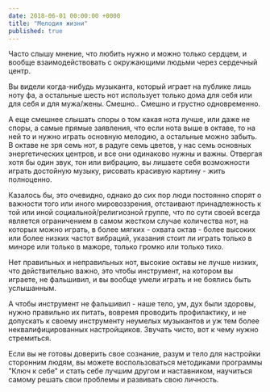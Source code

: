 ```yaml
---
date: 2018-06-01 00:00:00 +0000
title: "Мелодия жизни"
published: true
---
```

Часто слышу мнение, что любить нужно и можно только сердцем, и вообще взаимодействовать с окружающими людьми через сердечный центр.

Вы видели когда-нибудь музыканта, который играет на публике лишь ноту фа, а остальные шесть нот использует только дома для себя или для себя и для мужа/жены. Смешно.. Смешно и грустно одновременно.

А еще смешнее слышать споры о том какая нота лучше, или даже не споры, а самые прямые заявления, что если нота выше в октаве, то на ней то и нужно играть основную мелодию, а остальные можно забыть.
В октаве не зря семь нот, в радуге семь цветов, у нас семь основных энергетических центров, и все они одинаково нужны и важны. Отвергая хотя бы один звук, тон или вибрацию, вы лишаете себя возможности играть достойную музыку, рисовать красивую картину - жить полноценно.

Казалось бы, это очевидно, однако до сих пор люди постоянно спорят о важности того или иного мировоззрения, отстаивают принадлежность к той или иной социальной/религиозной группе, что по сути своей всегда является ограничением в самом жестком случае количества нот, на которых можно играть, в более мягких - охвата октав - более высоких или более низких частот вибраций, указания стоит ли играть только в миноре или только в мажоре, только громко или только тихо.

Нет правильных и неправильных нот, высокие октавы не лучше низких, что действительно важно, это чтобы инструмент, на котором вы играете, не фальшивил, и вы вообще умели играть и не боялись быть услышанным.

А чтобы инструмент не фальшивил - наше тело, ум, дух были здоровы, нужно правильно их питать, вовремя проводить профилактику, и не допускать к своему инструменту неумелых музыкантов и уж тем более неквалифицированных настройщиков. Звучать чисто, вот к чему нужно стремиться.

Если вы не готовы доверить свое сознание, разум и тело для настройки сторонним людям, вы можете воспользоваться методиками программы "Ключ к себе" и стать себе лучшим другом и наставником, научиться самому решать свои проблемы и развивать свою личность.

